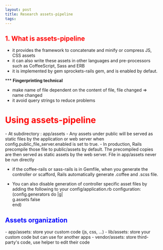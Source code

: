 ```yaml
---
layout: post
title: Research assets-pipeline
tags:
---
```


## <font color="red">1. What is assets-pipeline</font>
- it provides the framework to concatenate and minify or compress JS, CSS assets
- it can also write these assets in other languages and pre-processors such as CoffeeScript, Sass and ERB
- it is implemented by gem  sprockets-rails gem, and is enabled by defaut.


*** <b>Fingerprinting technical</b>
- make name of file dependent on the content of file, file changed => name changed
- it avoid query strings to reduce problems

<h1 style="color: red"> Using assets-pipeline</h1>
- At subdirectory : app/assets
-  Any assets under public will be served as static files by the application or web server when config.public_file_server.enabled is set to true. 
- In production, Rails precompile those file to public/assets by default. The precompiled copies are then served as static assets by the web server. File in app/assets never be run directly

* if the coffee-rails or sass-rails is in Gemfile, when you generate the controller or scafford, Rails automatically generate .coffee and .scss file.

* You can also disable generation of controller specific asset files by adding the following to your config/application.rb configuration:  
(config.generators do |g|  
  g.assets false  
end)

<h2 style="color: blue"> Assets organization</h2>
- app/assets: store your custom code (js, css, ...)
- lib/assets: store your custom code but can use for another apps
- vendor/assets: store third-party's code, use helper to edit their code


